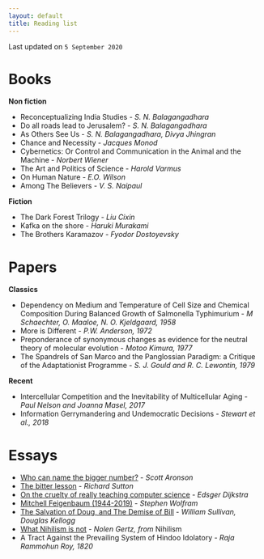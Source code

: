 ```yaml
---
layout: default
title: Reading list
---
```

Last updated on `5 September 2020`

# Books

**Non fiction**

- Reconceptualizing India Studies - *S. N. Balagangadhara*
- Do all roads lead to Jerusalem? - *S. N. Balagangadhara*
- As Others See Us - *S. N. Balagangadhara, Divya Jhingran*
- Chance and Necessity - *Jacques Monod*
- Cybernetics: Or Control and Communication in the Animal and the Machine - *Norbert Wiener*
- The Art and Politics of Science - *Harold Varmus*
- On Human Nature - *E.O. Wilson*
- Among The Believers - *V. S. Naipaul*

**Fiction**

- The Dark Forest Trilogy -  *Liu Cixin*
- Kafka on the shore -  *Haruki Murakami*
- The Brothers Karamazov - *Fyodor Dostoyevsky*

# Papers

**Classics**
 
- Dependency on Medium and Temperature of Cell Size and Chemical Composition During Balanced Growth of Salmonella Typhimurium - *M Schaechter, O. Maaloe, N. O. Kjeldgaard, 1958*
- More is Different - *P.W. Anderson, 1972*
- Preponderance of synonymous changes as evidence for the neutral theory of molecular evolution - *Motoo Kimura, 1977*
- The Spandrels of San Marco and the Panglossian Paradigm: a Critique of the Adaptationist Programme - *S. J. Gould and R. C. Lewontin, 1979*

**Recent**
- Intercellular Competition and the Inevitability of Multicellular Aging - *Paul Nelson and Joanna Masel, 2017*
- Information Gerrymandering and Undemocratic Decisions - *Stewart et al., 2018*

# Essays

- [Who can name the bigger number?](https://www.scottaaronson.com/writings/bignumbers.html) - *Scott Aronson*
- [The bitter lesson](http://www.incompleteideas.net/IncIdeas/BitterLesson.html) - *Richard Sutton*
- [On the cruelty of really teaching computer science](http://www.cs.utexas.edu/users/EWD/transcriptions/EWD10xx/EWD1036.html) - *Edsger Dijkstra*
- [Mitchell Feigenbaum (1944-2019)](https://blog.stephenwolfram.com/2019/07/mitchell-feigenbaum-1944-2019-4-66920160910299067185320382/) - *Stephen Wolfram*
- [The Salvation of Doug, and The Demise of Bill](http://www2.biology.ualberta.ca/locke.hp/dougandbill.htm) - *William Sullivan, Douglas Kellogg*
- [What Nihilism is not](https://thereader.mitpress.mit.edu/what-nihilism-is-not/) - *Nolen Gertz, from* Nihilism
- A Tract Against the Prevailing System of Hindoo Idolatory - *Raja Rammohun Roy, 1820*

